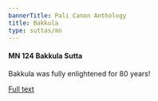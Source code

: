 ```yaml
---
bannerTitle: Pali Canon Anthology
title: Bakkula
type: suttas/mn
---
```


#### MN 124 Bakkula Sutta

Bakkula was fully enlightened for 80 years!

[Full text](https://tipitaka.fandom.com/wiki/Bakkula_Sutta)  
